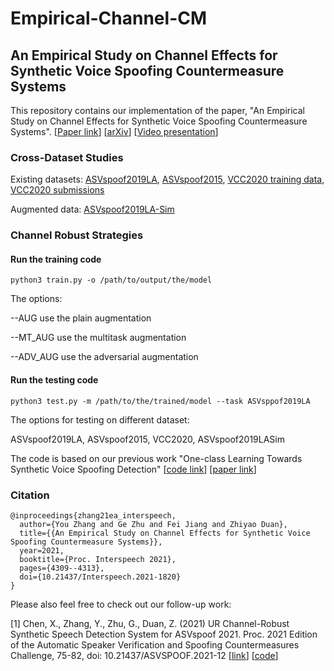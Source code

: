 # Empirical-Channel-CM

## An Empirical Study on Channel Effects for Synthetic Voice Spoofing Countermeasure Systems
This repository contains our implementation of the paper, "An Empirical Study on Channel Effects for Synthetic Voice Spoofing Countermeasure Systems".
[[Paper link](https://www.isca-speech.org/archive/interspeech_2021/zhang21ea_interspeech.html)] [[arXiv](https://arxiv.org/pdf/2104.01320.pdf)] [[Video presentation](https://www.youtube.com/watch?v=t6qtehKer6w)] 

### Cross-Dataset Studies
Existing datasets:
[ASVspoof2019LA](https://datashare.ed.ac.uk/handle/10283/3336),
[ASVspoof2015](https://datashare.ed.ac.uk/handle/10283/853),
[VCC2020 training data](https://zenodo.org/record/4345689#.YVp3UlNKgt0),
[VCC2020 submissions](https://zenodo.org/record/4433173)


Augmented data:
[ASVspoof2019LA-Sim](https://zenodo.org/record/5548622)

###  Channel Robust Strategies

#### Run the training code
```
python3 train.py -o /path/to/output/the/model
```
The options:

--AUG use the plain augmentation

--MT_AUG use the multitask augmentation

--ADV_AUG use the adversarial augmentation

#### Run the testing code
```
python3 test.py -m /path/to/the/trained/model --task ASVsppof2019LA
```
The options for testing on different dataset:

ASVspoof2019LA, ASVspoof2015, VCC2020, ASVspoof2019LASim

The code is based on our previous work "One-class Learning Towards Synthetic Voice Spoofing Detection" [[code link](https://github.com/yzyouzhang/AIR-ASVspoof)] [[paper link](https://ieeexplore.ieee.org/document/9417604)]


### Citation
```
@inproceedings{zhang21ea_interspeech,
  author={You Zhang and Ge Zhu and Fei Jiang and Zhiyao Duan},
  title={{An Empirical Study on Channel Effects for Synthetic Voice Spoofing Countermeasure Systems}},
  year=2021,
  booktitle={Proc. Interspeech 2021},
  pages={4309--4313},
  doi={10.21437/Interspeech.2021-1820}
}
```

Please also feel free to check out our follow-up work:

[1] Chen, X., Zhang, Y., Zhu, G., Duan, Z. (2021) UR Channel-Robust Synthetic Speech Detection System for ASVspoof 2021. Proc. 2021 Edition of the Automatic Speaker Verification and Spoofing Countermeasures Challenge, 75-82, doi: 10.21437/ASVSPOOF.2021-12 [[link](https://www.isca-speech.org/archive/pdfs/asvspoof_2021/chen21_asvspoof.pdf)] [[code](https://github.com/yzyouzhang/ASVspoof2021_AIR)]
